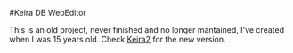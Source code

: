 #Keira DB WebEditor

This is an old project, never finished and no longer mantained, I've created when I was 15 years old. Check [Keira2](https://github.com/Helias/Keira2) for the new version.